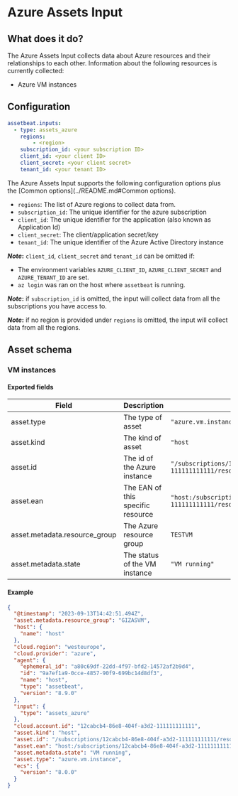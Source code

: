 # Azure Assets Input

## What does it do?

The Azure Assets Input collects data about Azure resources and their relationships to each other.
Information about the following resources is currently collected:

- Azure VM instances

## Configuration

```yaml
assetbeat.inputs:
  - type: assets_azure
    regions:
        - <region>
    subscription_id: <your subscription ID>
    client_id: <your client ID>
    client_secret: <your client secret>
    tenant_id: <your tenant ID>
```

The Azure Assets Input supports the following configuration options plus the [Common options](../README.md#Common options).

* `regions`: The list of Azure regions to collect data from. 
* `subscription_id`: The unique identifier for the azure subscription
* `client_id`: The unique identifier for the application (also known as Application Id) 
* `client_secret`: The client/application secret/key
* `tenant_id`: The unique identifier of the Azure Active Directory instance

**_Note_:** `client_id`, `client_secret` and `tenant_id` can be omitted if:
* The environment variables `AZURE_CLIENT_ID`, `AZURE_CLIENT_SECRET` and `AZURE_TENANT_ID` are set.
* `az login` was ran on the host where `assetbeat` is running.

**_Note_:** if `subscription_id` is omitted, the input will collect data from all the subscriptions you have access to.

**_Note_:** if no region is provided under `regions` is omitted, the input will collect data from all the regions.


## Asset schema

### VM instances

#### Exported fields

| Field                         | Description                       | Example                                                                                                                        |
|-------------------------------|-----------------------------------|--------------------------------------------------------------------------------------------------------------------------------|
| asset.type                    | The type of asset                 | `"azure.vm.instance"`                                                                                                          |
| asset.kind                    | The kind of asset                 | `"host`                                                                                                                        |
| asset.id                      | The id of the Azure instance      | `"/subscriptions/12cabcb4-86e8-404f-111111111111/resourceGroups/TESTVM/providers/Microsoft.Compute/virtualMachines/test"`      |
| asset.ean                     | The EAN of this specific resource | `"host:/subscriptions/12cabcb4-86e8-404f-111111111111/resourceGroups/TESTVM/providers/Microsoft.Compute/virtualMachines/test"` |
| asset.metadata.resource_group | The Azure resource group          | `TESTVM`                                                                                                                       |
| asset.metadata.state          | The status of the VM instance     | `"VM running"`                                                                                                                 |

#### Example

```json
{
  "@timestamp": "2023-09-13T14:42:51.494Z",
  "asset.metadata.resource_group": "GIZASVM",
  "host": {
    "name": "host"
  },
  "cloud.region": "westeurope",
  "cloud.provider": "azure",
  "agent": {
    "ephemeral_id": "a80c69df-22dd-4f97-bfd2-14572af2b9d4",
    "id": "9a7ef1a9-0cce-4857-90f9-699bc14d8df3",
    "name": "host",
    "type": "assetbeat",
    "version": "8.9.0"
  },
  "input": {
    "type": "assets_azure"
  },
  "cloud.account.id": "12cabcb4-86e8-404f-a3d2-111111111111",
  "asset.kind": "host",
  "asset.id": "/subscriptions/12cabcb4-86e8-404f-a3d2-111111111111/resourceGroups/GIZASVM/providers/Microsoft.Compute/virtualMachines/gizasvmWindowsenterprise",
  "asset.ean": "host:/subscriptions/12cabcb4-86e8-404f-a3d2-111111111111/resourceGroups/GIZASVM/providers/Microsoft.Compute/virtualMachines/gizasvmWindowsenterprise",
  "asset.metadata.state": "VM running",
  "asset.type": "azure.vm.instance",
  "ecs": {
    "version": "8.0.0"
  }
}
```